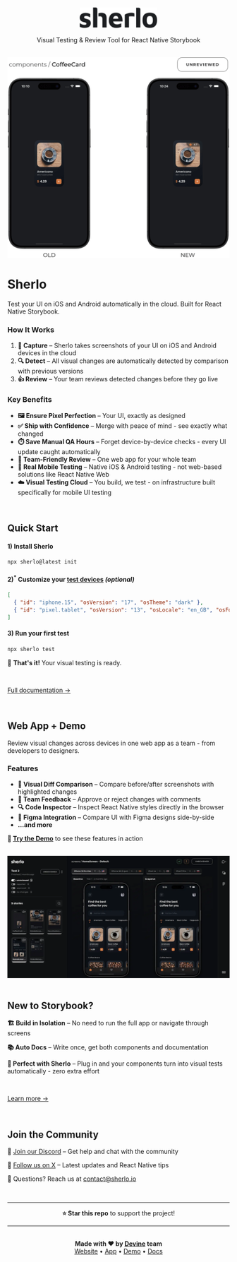 <br />

<p align="center">
  <a href="https://sherlo.io/">
    <picture>
      <source media="(prefers-color-scheme: dark) and (max-width: 500px)" srcset="./assets/logo-dark.svg" width="140">
      <source media="(prefers-color-scheme: dark)" srcset="./assets/logo-dark.svg" width="176">
      <source media="(max-width: 500px)" srcset="./assets/logo-light.svg" width="140">
      <img src="./assets/logo-light.svg" alt="Sherlo logo" width="176" />
    </picture>
  </a>
</p>

<p align="center">Visual Testing & Review Tool for React Native Storybook</p>

<br />

<div align="center">
  <picture>
    <source media="(prefers-color-scheme: dark) and (max-width: 500px)" srcset="./assets/hero-mobile-dark.gif" width="436">
    <source media="(max-width: 500px)" srcset="./assets/hero-mobile-light.gif" width="436">
    <source media="(prefers-color-scheme: dark)" srcset="./assets/hero-desktop-dark.gif" width="560">
    <img src="./assets/hero-desktop-light.gif" alt="Sherlo visual testing tool demo showing UI comparison and review workflow" width="560" />
  </picture>
</div>

# Sherlo

Test your UI on iOS and Android automatically in the cloud. Built for React Native Storybook.

### How It Works

1. **📸 Capture** – Sherlo takes screenshots of your UI on iOS and Android devices in the cloud
2. **🔍 Detect** – All visual changes are automatically detected by comparison with previous versions
3. **👍 Review** – Your team reviews detected changes before they go live

### Key Benefits

- **🖼️ Ensure Pixel Perfection** – Your UI, exactly as designed
- **✅ Ship with Confidence** – Merge with peace of mind - see exactly what changed
- **⏱️ Save Manual QA Hours** – Forget device-by-device checks - every UI update caught automatically
- **🤝 Team-Friendly Review** – One web app for your whole team
- **📱 Real Mobile Testing** – Native iOS & Android testing - not web-based solutions like React Native Web
- **☁️ Visual Testing Cloud** – You build, we test - on infrastructure built specifically for mobile UI testing

<br />

## Quick Start

#### 1) Install Sherlo

```bash
npx sherlo@latest init
```

#### 2)<sup>\*</sup> Customize your [test devices](https://docs.sherlo.io/setup/config#devices) _(optional)_

<!-- prettier-ignore -->
```json
[
  { "id": "iphone.15", "osVersion": "17", "osTheme": "dark" },
  { "id": "pixel.tablet", "osVersion": "13", "osLocale": "en_GB", "osFontScale": "+1" }
]
```

#### 3) Run your first test

```bash
npx sherlo test
```

🎉 **That's it!** Your visual testing is ready.

<br />

[Full documentation →](https://docs.sherlo.io/setup/integration)

<br />

## Web App + Demo

Review visual changes across devices in one web app as a team - from developers to designers.

### Features

- **📸 Visual Diff Comparison** – Compare before/after screenshots with highlighted changes
- **💬 Team Feedback** – Approve or reject changes with comments
- **🔍 Code Inspector** – Inspect React Native styles directly in the browser
- **🎨 Figma Integration** – Compare UI with Figma designs side-by-side
- **…and more**

**🚀 [Try the Demo](https://app.sherlo.io/demo)** to see these features in action

<br />

<div align="center">
  <img src="./assets/app.webp" alt="Sherlo app preview" />
</div>

<br />

## New to Storybook?

**🏗️ Build in Isolation** – No need to run the full app or navigate through screens

**📚 Auto Docs** – Write once, get both components and documentation

**💖 Perfect with Sherlo** – Plug in and your components turn into visual tests automatically - zero extra effort

<br />

<!-- [Learn more about Storybook →](https://github.com/storybookjs/react-native) -->

[Learn more →](https://storybook.js.org/)

<!-- ---

<br />

<div align="center">
  ⭐ <strong>Star this repo</strong> to support the project!
</div>

<br />

<div align="center">
  Made with ❤️ by <a href="https://devine.team">Devine</a> team
  <br />
  <a href="https://sherlo.io">Website</a> •
  <a href="https://app.sherlo.io">App</a> •
  <a href="https://app.sherlo.io/demo">Demo</a> •
  <a href="https://docs.sherlo.io">Docs</a> •
  <a href="https://x.com/sherlo_io">X</a> •
  <a href="https://discord.com/invite/G7eqTBkWZt">Discord</a> •
  <a href="mailto:contact@sherlo.io">Mail</a>
</div>

<br /> -->

<!-- <br />

## Join the Community

**💬 Join our [Discord](https://discord.com/invite/G7eqTBkWZt)**

**📢 Follow us on [X](https://x.com/sherlo_io)**

**📧 Questions?** Reach us at contact@sherlo.io

<br />

## Join the Community

💬 [Join our Discord](https://discord.com/invite/G7eqTBkWZt) • 🙅‍♂️ [Follow us on X](https://x.com/sherlo_io)

<br />

📧 Questions? Reach us at contact@sherlo.io

<br />

## Join the Community

💬 [**Join our Discord**](https://discord.com/invite/G7eqTBkWZt) • 📢 [**Follow us on X**](https://x.com/sherlo_io)

<br />

**📧 Questions?** Reach us at contact@sherlo.io

<br />

## Join the Community

💬 Join our [**Discord**](https://discord.com/invite/G7eqTBkWZt) • 📢 Follow us on [**X**](https://x.com/sherlo_io)

<br />

📧 Questions? **contact@sherlo.io**

<br />

## Join the Community

💬 [Join our Discord](https://discord.com/invite/G7eqTBkWZt) • 📢 [Follow us on X](https://x.com/sherlo_io)

<br />

📧 Questions? contact@sherlo.io

<br />

## Join the Community

**⭐ Star this repo** to support the project!

<br />

💬 [Join our Discord](https://discord.com/invite/G7eqTBkWZt) • 📢 [Follow us on X](https://x.com/sherlo_io)

📧 Questions? contact@sherlo.io -->

<br />

## Join the Community

<!-- 💬 [Join our Discord](https://discord.com/invite/G7eqTBkWZt) • 📢 [Follow us on X](https://x.com/sherlo_io)

<br />

📧 Questions? contact@sherlo.io -->

💬 [Join our Discord](https://discord.com/invite/G7eqTBkWZt) – Get help and chat with the community

📢 [Follow us on X](https://x.com/sherlo_io) – Latest updates and React Native tips

📧 Questions? Reach us at contact@sherlo.io

<!--
<br />

**⭐ Star this repo** to support the project! -->

<br />

---

<div align="center">
  <strong>⭐ Star this repo</strong> to support the project!
</div>

---

<br />

<div align="center">
  <!-- <strong>⭐ Star this repo</strong> to support the project!
  <br />
  <br /> -->
  <strong>Made with ❤️ by <a href="https://devine.team">Devine</a> team</strong>
  <br />
  <a href="https://sherlo.io">Website</a> • 
  <a href="https://app.sherlo.io">App</a> • 
  <a href="https://app.sherlo.io/demo">Demo</a> • 
  <a href="https://docs.sherlo.io">Docs</a>
  <!-- <a href="mailto:contact@sherlo.io">Mail</a> -->
</div>

<br />
